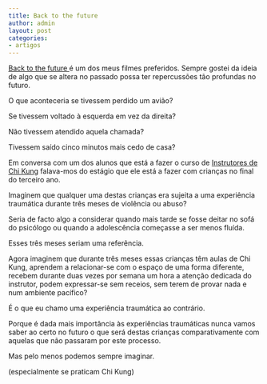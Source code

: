 ```yaml
---
title: Back to the future
author: admin
layout: post
categories:
- artigos
---
```

<p><a href="http://www.youtube.com/watch?v=YtvYaK6cm0g" target="_blank">Back to the future </a>é um dos meus filmes preferidos. Sempre gostei da ideia de algo que se altera no passado possa ter repercussões tão profundas no futuro.</p>

O que aconteceria se tivessem perdido um avião?

Se tivessem voltado à esquerda em vez da direita?

Não tivessem atendido aquela chamada?

Tivessem saído cinco minutos mais cedo de casa?

<p>Em conversa com um dos alunos que está a fazer o curso de <a href="http://chikungportugal.com/" target="_blank">Instrutores de Chi Kung</a> falava-mos do estágio que ele está a fazer com crianças no final do terceiro ano.</p>

Imaginem que qualquer uma destas crianças era sujeita a uma experiência traumática durante três meses de violência ou abuso?

Seria de facto algo a considerar quando mais tarde se fosse deitar no sofá do psicólogo ou quando a adolescência começasse a ser menos fluída.

Esses três meses seriam uma referência.

Agora imaginem que durante três meses essas crianças têm aulas de Chi Kung, aprendem a relacionar-se com o espaço de uma forma diferente, recebem durante duas vezes por semana um hora a atenção dedicada do instrutor, podem expressar-se sem receios, sem terem de provar nada e num ambiente pacífico?

É o que eu chamo uma experiência traumática ao contrário.

Porque é dada mais importância às experiências traumáticas nunca vamos saber ao certo no futuro o que será destas crianças comparativamente com aquelas que não passaram por este processo.

Mas pelo menos podemos sempre imaginar.

(especialmente se praticam Chi Kung)

